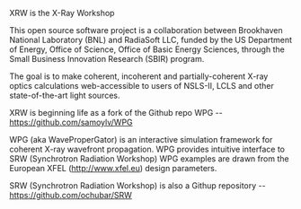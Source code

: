XRW is the X-Ray Workshop

This open source software project is a collaboration between Brookhaven National Laboratory (BNL) and RadiaSoft LLC, funded by the US Department of Energy, Office of Science, Office of Basic Energy Sciences, through the Small Business Innovation Research (SBIR) program.

The goal is to make coherent, incoherent and partially-coherent X-ray optics calculations web-accessible to users of NSLS-II, LCLS and other state-of-the-art light sources.

XRW is beginning life as a fork of the Github repo WPG --
   https://github.com/samoylv/WPG

WPG (aka WaveProperGator) is an interactive simulation framework for coherent X-ray wavefront propagation. 
WPG provides intuitive interface to SRW (Synchrotron Radiation Workshop)
WPG examples are drawn from the European XFEL (http://www.xfel.eu) design parameters. 

SRW (Synchrotron Radiation Workshop) is also a Githup repository --
   https://github.com/ochubar/SRW
